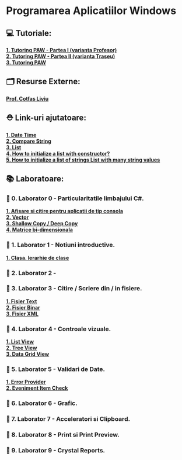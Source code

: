 # Programarea Aplicatiilor Windows
## 💻 Tutoriale:
[**1. Tutoring PAW - Partea I (varianta Profesor)**](https://www.youtube.com/watch?v=r_8Rx4GGmV8&list=PLFDJb642lauV20Ax5j084OQnqsLPRRdur&index=3&t=1401s)</br>
[**2. Tutoring PAW - Partea II (varianta Traseu)**](https://www.youtube.com/watch?v=HjatpPQ2r-E&list=PLFDJb642lauV20Ax5j084OQnqsLPRRdur&index=3)</br>
[**3. Tutoring PAW**](https://www.youtube.com/watch?v=pd5_tJWAl7g&list=PLFDJb642lauV20Ax5j084OQnqsLPRRdur&index=6)</br>

## 🗂️ Resurse Externe:
[**Prof. Cotfas Liviu**](https://github.com/liviucotfas/ase-windows-applications-programming)</br>

## ⛑️ Link-uri ajutatoare:
[**1. Date Time**](https://www.tutorialsteacher.com/csharp/csharp-datetime)</br>
[**2. Compare String**](https://www.tutorialsteacher.com/articles/compare-strings-in-csharp)</br>
[**3. List**](https://docs.microsoft.com/en-us/dotnet/api/system.collections.generic.list-1.addrange?view=net-5.0)</br>
[**4. How to initialize a list with constructor?**](https://stackoverflow.com/questions/9088585/how-to-initialize-a-list-with-constructor)</br>
[**5. How to initialize a list of strings List<string> with many string values**](https://stackoverflow.com/questions/3139118/how-to-initialize-a-list-of-strings-liststring-with-many-string-values)</br>


## 📚 Laboratoare:

### 📗 0. Laborator 0 - Particularitatile limbajului C#.
[**1. Afisare si citire pentru aplicatii de tip consola**]()</br>
[**2. Vector**]()</br>
[**3. Shallow Copy / Deep Copy**]()</br>
[**4. Matrice bi-dimensionala**]()</br>

### 📗 1. Laborator 1 - Notiuni introductive. 
[**1. Clasa. Ierarhie de clase**]()

### 📗 2. Laborator 2 - 

### 📗 3. Laborator 3 - Citire / Scriere din / in fisiere.
[**1. Fisier Text**]()</br>
[**2. Fisier Binar**]()</br>
[**3. Fisier XML**]()</br>

### 📗 4. Laborator 4 - Controale vizuale.
[**1. List View**]()</br>
[**2. Tree View**]()</br>
[**3. Data Grid View**]()</br>

### 📗 5. Laborator 5 - Validari de Date.
[**1. Error Provider**]()</br>
[**2. Eveniment Item Check**]()</br>

### 📗 6. Laborator 6 - Grafic.
### 📗 7. Laborator 7 - Acceleratori si Clipboard.
### 📗 8. Laborator 8 - Print si Print Preview.
### 📗 9. Laborator 9 - Crystal Reports.
